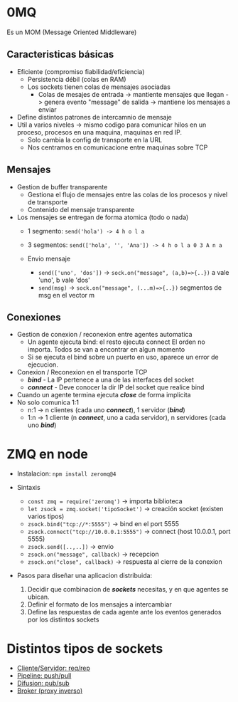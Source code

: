 # 0MQ
Es un MOM (Message Oriented Middleware)

## Caracteristicas básicas
- Eficiente (compromiso fiabilidad/eficiencia)
    - Persistencia débil (colas en RAM)
    - Los sockets tienen colas de mensajes asociadas
        - Colas de mesajes 
        de entrada -> mantiente mensajes que llegan -> genera evento "message"
        de salida -> mantiene los mensajes a enviar
- Define distintos patrones de intercamnio de mensaje
- Util a varios niveles -> mismo codigo para comunicar hilos en un proceso, procesos en una maquina, maquinas en red IP.
    - Solo cambia la config de transporte en la URL
    - Nos centramos en comunicacione entre maquinas sobre TCP

## Mensajes
- Gestion de buffer transparente
    - Gestiona el flujo de mensajes entre las colas de los procesos y nivel de transporte
    - Contenido del mensaje transparente
- Los mensajes se entregan de forma atomica (todo o nada)
    - 1 segmento: `send('hola') -> 4 h o l a`
    - 3 segmentos: `send(['hola', '', 'Ana']) -> 4 h o l a 0 3 A n a`

    - Envio mensaje
        - `send(['uno', 'dos'])` -> `sock.on("message", (a,b)=>{..})` a vale 'uno', b vale 'dos'
        - `send(msg)` -> `sock.on("message", (...m)=>{..})` segmentos de msg en el vector m

## Conexiones
- Gestion de conexion / reconexion entre agentes automatica
    - Un agente ejecuta bind: el resto ejecuta connect
        El orden no importa. Todos se van a encontrar en algun momento
    - Si se ejecuta el bind sobre un puerto en uso, aparece un error de ejecucion.
- Conexion / Reconexion en el transporte TCP
    - **_bind_** - La IP pertenece a una de las interfaces del socket
    - **_connect_** - Deve conocer la dir IP del socket que realice bind
- Cuando un agente termina ejecuta **_close_** de forma implicita
- No solo comunica 1:1
    - n:1 -> n clientes (cada uno **_connect_**), 1 servidor (**_bind_**)
    - 1:n -> 1 cliente (n **_connect_**, uno a cada servidor), n servidores (cada uno **_bind_**)

# ZMQ en node
- Instalacion: `npm install zeromq@4`
- Sintaxis
    - `const zmq = require('zeromq')` -> importa biblioteca
    - `let zsock = zmq.socket('tipoSocket')` -> creación socket (existen varios tipos)
    - `zsock.bind("tcp://*:5555")` -> bind en el port 5555
    - `zsock.connect("tcp://10.0.0.1:5555")` -> connect (host 10.0.0.1, port 5555)
    - `zsock.send([..,..])` -> envio
    - `zsock.on("message", callback)` -> recepcion
    - `zsock.on("close", callback)` -> respuesta al cierre de la conexion

- Pasos para diseñar una aplicacion distribuida:
    1. Decidir que combinacion de **_sockets_** necesitas, y en que agentes se ubican.
    2. Definir el formato de los mensajes a intercambiar
    3. Define las respuestas de cada agente ante los eventos generados por los distintos sockets

# Distintos tipos de sockets
- [Cliente/Servidor: req/rep]("./Cliente.Servidor/RefClienteServidor.md")
- [Pipeline: push/pull]("./Pipeline/RefPipeline.md")
- [Difusion: pub/sub]("./Difusion/RefDifusion.md")
- [Broker (proxy inverso)]("./Broker/RefBroker.md")
